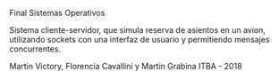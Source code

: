 Final Sistemas Operativos

Sistema cliente-servidor, que simula reserva de asientos en un avion, utilizando sockets con una interfaz de usuario y permitiendo mensajes concurrentes.

Martin Victory, Florencia Cavallini y Martin Grabina
ITBA - 2018